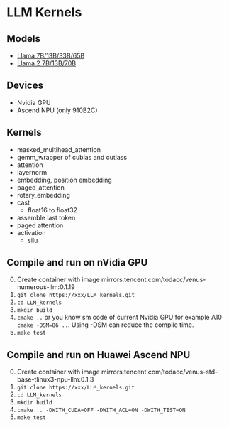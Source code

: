 # LLM Kernels

## Models

  - [Llama 7B/13B/33B/65B](https://ai.meta.com/blog/large-language-model-llama-meta-ai/)
  - [Llama 2 7B/13B/70B](https://ai.meta.com/llama/)

## Devices

  - Nvidia GPU
  - Ascend NPU (only 910B2C)

## Kernels

  - masked_multihead_attention
  - gemm_wrapper of cublas and cutlass
  - attention
  - layernorm
  - embedding, position embedding
  - paged_attention
  - rotary_embedding
  - cast
    - float16 to float32
  - assemble last token
  - paged attention
  - activation
    - silu

## Compile and run on nVidia GPU
  0. Create container with image mirrors.tencent.com/todacc/venus-numerous-llm:0.1.19
  1. `git clone https://xxx/LLM_kernels.git`
  2. `cd LLM_kernels`
  3. `mkdir build`
  4. `cmake ..` or you know sm code of current Nvidia GPU for example A10 `cmake -DSM=86 ..`. Using -DSM can reduce the compile time.
  5. `make test`

## Compile and run on Huawei Ascend NPU
  0. Create container with image mirrors.tencent.com/todacc/venus-std-base-tlinux3-npu-llm:0.1.3
  1. `git clone https://xxx/LLM_kernels.git`
  2. `cd LLM_kernels`
  3. `mkdir build`
  4. `cmake .. -DWITH_CUDA=OFF -DWITH_ACL=ON -DWITH_TEST=ON`
  5. `make test`